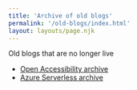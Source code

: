 ```yaml
---
title: 'Archive of old blogs'
permalink: '/old-blogs/index.html'
layout: layouts/page.njk
---
```


Old blogs that are no longer live

- [Open Accessibility archive](/openingaccessibility/index.html)
- [Azure Serverless archive](/azureserverless/index.html)
